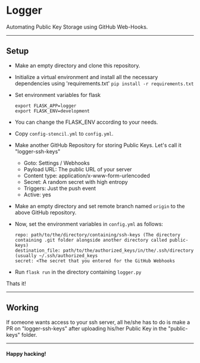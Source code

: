# Logger

Automating Public Key Storage using GitHub Web-Hooks.

---

## Setup

- Make an empty directory and clone this repository.
- Initialize a virtual environment and install all the necessary dependencies using 'requirements.txt'
	``` pip install -r requirements.txt ```

- Set environment variables for flask
	```
	export FLASK_APP=logger
	export FLASK_ENV=development
	```

- You can change the FLASK_ENV according to your needs.
- Copy ```config-stencil.yml``` to ```config.yml```.


- Make another GitHub Repository for storing Public Keys. Let's call it "logger-ssh-keys"
	- Goto: Settings / Webhooks
	- Payload URL: The public URL of your server
	- Content type: application/x-www-form-urlencoded
	- Secret: A random secret with high entropy
	- Triggers: Just the push event
	- Active: yes

- Make an empty directory and set remote branch named ```origin``` to the above GitHub repository.

- Now, set the environment variables in ```config.yml``` as follows:
	```
	repo: path/to/the/directory/containing/ssh-keys (The directory containing .git folder alongside another directory called public-keys)
	destination_file: path/to/the/authorized_keys/in/the/.ssh/directory (usually ~/.ssh/authorized_keys
	secret: <The secret that you entered for the GitHub Webhooks
	```

- Run ```flask run``` in the directory containing ```logger.py```

Thats it!

---

## Working

If someone wants access to your ssh server, all he/she has to do is make a PR on "logger-ssh-keys" after uploading his/her Public Key in the "public-keys" folder.

---
#### Happy hacking!
